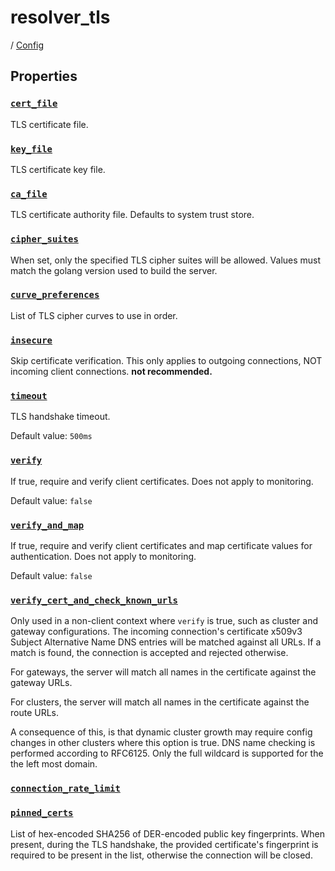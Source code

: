 # resolver_tls

/ [Config](../README.md) 

## Properties

### [`cert_file`](cert_file/README.md)

TLS certificate file.

### [`key_file`](key_file/README.md)

TLS certificate key file.

### [`ca_file`](ca_file/README.md)

TLS certificate authority file. Defaults to system trust store.

### [`cipher_suites`](cipher_suites/README.md)

When set, only the specified TLS cipher suites will be allowed. Values must match the golang version used to build the server.

### [`curve_preferences`](curve_preferences/README.md)

List of TLS cipher curves to use in order.

### [`insecure`](insecure/README.md)

Skip certificate verification. This only applies to outgoing connections, NOT incoming client connections. **not recommended.**

### [`timeout`](timeout/README.md)

TLS handshake timeout.

Default value: `500ms`

### [`verify`](verify/README.md)

If true, require and verify client certificates. Does not apply to monitoring.

Default value: `false`

### [`verify_and_map`](verify_and_map/README.md)

If true, require and verify client certificates and map certificate values for authentication. Does not apply to monitoring.

Default value: `false`

### [`verify_cert_and_check_known_urls`](verify_cert_and_check_known_urls/README.md)

Only used in a non-client context where `verify` is true, such as cluster and gateway configurations.
The incoming connection's certificate x509v3 Subject Alternative Name DNS entries will be matched against
all URLs. If a match is found, the connection is accepted and rejected otherwise.

For gateways, the server will match all names in the certificate against the gateway URLs.

For clusters, the server will match all names in the certificate against the route URLs.

A consequence of this, is that dynamic cluster growth may require config changes in other clusters where this
option is true. DNS name checking is performed according to RFC6125. Only the full wildcard is supported for the
the left most domain.

### [`connection_rate_limit`](connection_rate_limit/README.md)



### [`pinned_certs`](pinned_certs/README.md)

List of hex-encoded SHA256 of DER-encoded public key fingerprints. When present, during the TLS handshake, the
provided certificate's fingerprint is required to be present in the list, otherwise the connection will be
closed.

